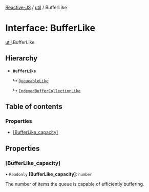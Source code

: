 [Reactive-JS](../README.md) / [util](../modules/util.md) / BufferLike

# Interface: BufferLike

[util](../modules/util.md).BufferLike

## Hierarchy

- **`BufferLike`**

  ↳ [`QueueableLike`](util.QueueableLike.md)

  ↳ [`IndexedBufferCollectionLike`](util.IndexedBufferCollectionLike.md)

## Table of contents

### Properties

- [[BufferLike\_capacity]](util.BufferLike.md#[bufferlike_capacity])

## Properties

### [BufferLike\_capacity]

• `Readonly` **[BufferLike\_capacity]**: `number`

The number of items the queue is capable of efficiently buffering.
